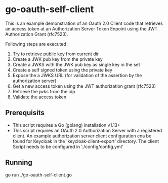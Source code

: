 go-oauth-self-client
====================

This is an example demonstration of an Oauth 2.0 Client code that retrieves an access token at an Authorization Server Token Enpoint using the JWT Authorization Grant (rfc7523).

Following steps are executed : 
1. Try to retrieve public key from current dir
2. Create a JWK pub key from the private key
3. Create a JWKS with the JWK pub key as single key in the set
4. Create a self signed token using the private key
5. Expose the a JWKS URL (for validation of the assertion by the authorization server)
6. Get a new access token using the JWT authorization grant (rfc7523)
7. Retrieve the jwks from the idp
8. Validate the access token


Prerequisits 
------------
- This script requires a Go (golang) installation v1.13+
- This script requires an OAuth 2.0 Authorization Server with a registered client. An example authorization server client configuration cna be found for Keycloak in the 'keycloak-client-export' directory. The client Script needs to be configured in './config/config.yml'

Running
-------
go run ./go-oauth-self-client.go